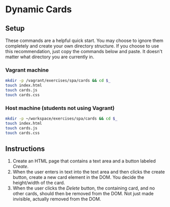 # Dynamic Cards

## Setup

These commands are a helpful quick start. You may choose to ignore them completely and create your own directory structure. If you choose to use this recommendation, just copy the commands below and paste. It doesn't matter what directory you are currently in.

### Vagrant machine

```bash
mkdir -p /vagrant/exercises/spa/cards && cd $_
touch index.html
touch cards.js
touch cards.css
```

### Host machine (students not using Vagrant)

```bash
mkdir -p ~/workspace/exercises/spa/cards && cd $_
touch index.html
touch cards.js
touch cards.css
```

## Instructions

1. Create an HTML page that contains a text area and a button labeled *Create*.
1. When the user enters in text into the text area and then clicks the create button, create a new card element in the DOM. You decide the height/width of the card.
1. When the user clicks the *Delete* button, the containing card, and no other cards, should then be removed from the DOM. Not just made invisible, actually removed from the DOM.
